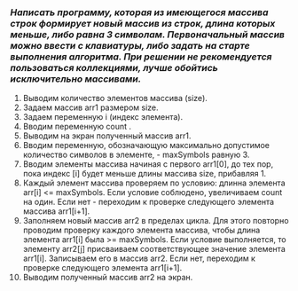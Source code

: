 ### *Написать программу, которая из имеющегося массива строк формирует новый массив из строк, длина которых меньше, либо равна 3 символам. Первоначальный массив можно ввести с клавиатуры, либо задать на старте выполнения алгоритма. При решении не рекомендуется пользоваться коллекциями, лучше обойтись исключительно массивами.*
1. Выводим количество элементов массива (size).
2. Задаем массив arr1 размером size.
3. Задаем переменную i (индекс элемента).
4. Вводим переменную count .
5. Выводим на экран полученный массив arr1.
6. Вводим переменную, обозначающую максимально допустимое количество символов в элементе, - maxSymbols равную 3. 
7. Вводим элементы массива начиная с первого arr1[0], до тех пор, пока индекс [i] будет меньше длины массива size, прибавляя 1.
8. Каждый элемент массива проверяем по условию: длинна элемента arr[i] <= maxSymbols. Если условие соблюдено, увеличиваем count на один. Если нет - переходим к проверке следующего элемента массива arr1[i+1].
9. Заполняем новый массив arr2 в пределах цикла. Для этого повторно проводим проверку каждого элемента массива, чтобы длина элемента arr1[i] была >= maxSymbols. Если условие выполняется, то элементу arr2[j] присваиваем соответствующее значение элемента arr1[i]. Записываем его в массив arr2. Если нет, переходим к проверке следующего элемента arr1[i+1].
10. Выводим полученный массив arr2 на экран.